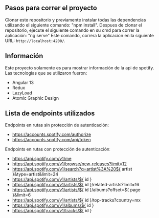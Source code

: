 
## Pasos para correr el proyecto

Clonar este repositorio y previamente instalar todas las dependencias utilizando el siguiente comando: "npm install".
Despues de clonar el repositorio, ejecute el siguiente comando en su cmd para correr la aplicación: "ng serve"
Este comando, correra la aplicacion en la siguiente URL: `http://localhost:4200/`.


## Información

Este proyecto solamente es para mostrar información de la api de spotify.
Las tecnologias que se utilizaron fueron:
 - Angular 13
 - Redux
 - LazyLoad
 - Atomic Graphic Design

## Lista de endpoints utilizados

Endpoints en rutas sin protección de autenticación:
 - https://accounts.spotify.com/authorize
 - https://accounts.spotify.com/api/token

Endpoints en rutas con protección de autenticación: 
 - https://api.spotify.com/v1/me
 - https://api.spotify.com/v1/browse/new-releases?limit=12
 - https://api.spotify.com/v1/search?q=artist%3A%20${ artist }&type=artist&limit=24
 - https://api.spotify.com/v1/artists/${ id }
 - https://api.spotify.com/v1/artists/${ id }/related-artists?limit=16
 - https://api.spotify.com/v1/artists/${ id }/albums?offset=${ page }&limit=6
 - https://api.spotify.com/v1/artists/${ id }/top-tracks?country=mx
 - https://api.spotify.com/v1/albums/${ id }
 - https://api.spotify.com/v1/tracks/${ id }